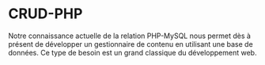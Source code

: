 # CRUD-PHP
Notre connaissance actuelle de la relation PHP-MySQL nous permet dès à présent de développer un gestionnaire de contenu en utilisant une base de données. Ce type de besoin est un grand classique du développement web.
